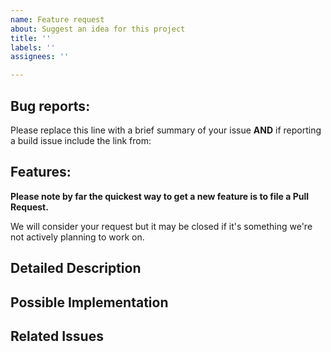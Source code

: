 ```yaml
---
name: Feature request
about: Suggest an idea for this project
title: ''
labels: ''
assignees: ''

---
```


## Bug reports:

Please replace this line with a brief summary of your issue **AND** if reporting a build issue include the link from:

## Features:

**Please note by far the quickest way to get a new feature is to file a Pull Request.**

We will consider your request but it may be closed if it's something we're not actively planning to work on.

## Detailed Description
<!--- Provide a detailed description of the change or addition you are proposing -->

## Possible Implementation
<!--- Not obligatory, but suggest an idea for implementing addition or change -->

## Related Issues
<!--- List every issues that can be relevant to this issue -->
